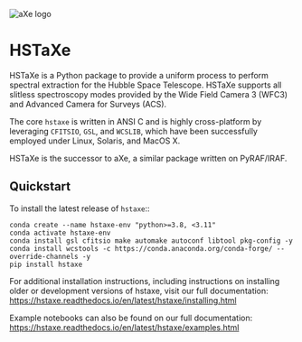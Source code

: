 ![aXe logo](docs/hstaxe/images/ACS_aXe02.png)

HSTaXe
======

HSTaXe is a Python package to provide a uniform process to perform spectral
extraction for the Hubble Space Telescope. HSTaXe supports all slitless
spectroscopy modes provided by the Wide Field Camera 3 (WFC3) and Advanced
Camera for Surveys (ACS).

The core ``hstaxe`` is written in ANSI C and is highly cross-platform by
leveraging ``CFITSIO``, ``GSL``, and ``WCSLIB``, which have been successfully
employed under Linux, Solaris, and MacOS X.

HSTaXe is the successor to aXe, a similar package written on PyRAF/IRAF.


Quickstart
----------
To install the latest release of ``hstaxe``::

    conda create --name hstaxe-env "python>=3.8, <3.11"
    conda activate hstaxe-env
    conda install gsl cfitsio make automake autoconf libtool pkg-config -y
    conda install wcstools -c https://conda.anaconda.org/conda-forge/ --override-channels -y
    pip install hstaxe

For additional installation instructions, including instructions on installing older
or development versions of hstaxe, visit our full documentation:
https://hstaxe.readthedocs.io/en/latest/hstaxe/installing.html

Example notebooks can also be found on our full documentation:
https://hstaxe.readthedocs.io/en/latest/hstaxe/examples.html
